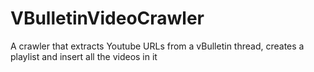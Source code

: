 # VBulletinVideoCrawler
A crawler that extracts Youtube URLs from a vBulletin thread, creates a playlist and insert all the videos in it
